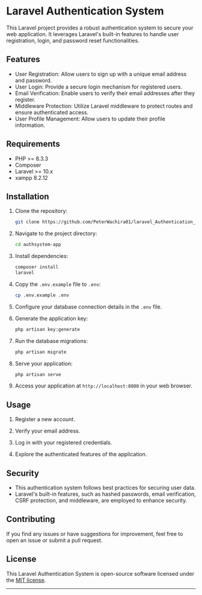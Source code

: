 # Laravel Authentication System

This Laravel project provides a robust authentication system to secure your web application. It leverages Laravel's built-in features to handle user registration, login, and password reset functionalities.

## Features

- User Registration: Allow users to sign up with a unique email address and password.
- User Login: Provide a secure login mechanism for registered users.
- Email Verification: Enable users to verify their email addresses after they register.
- Middleware Protection: Utilize Laravel middleware to protect routes and ensure authenticated access.
- User Profile Management: Allow users to update their profile information.

## Requirements

- PHP >= 8.3.3
- Composer
- Laravel >= 10.x
- xampp 8.2.12

## Installation

1. Clone the repository:

    ```bash
    git clone https://github.com/PeterWachira01/laravel_Authentication_System.git
    ```

2. Navigate to the project directory:

    ```bash
    cd authsystem-app
    ```

3. Install dependencies:

    ```bash
    composer install
    laravel
    ```

4. Copy the `.env.example` file to `.env`:

    ```bash
    cp .env.example .env
    ```

5. Configure your database connection details in the `.env` file.

6. Generate the application key:

    ```bash
    php artisan key:generate
    ```

7. Run the database migrations:

    ```bash
    php artisan migrate
    ```

8. Serve your application:

    ```bash
    php artisan serve
    ```

9. Access your application at `http://localhost:8000` in your web browser.

## Usage

1. Register a new account.

2. Verify your email address.

3. Log in with your registered credentials.

4. Explore the authenticated features of the application.

## Security

- This authentication system follows best practices for securing user data.
- Laravel's built-in features, such as hashed passwords, email verification, CSRF protection, and middleware, are employed to enhance security.

## Contributing

If you find any issues or have suggestions for improvement, feel free to open an issue or submit a pull request.

## License

This Laravel Authentication System is open-source software licensed under the [MIT license](LICENSE).

---
